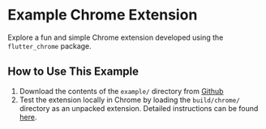 # Example Chrome Extension

Explore a fun and simple Chrome extension developed using the `flutter_chrome` package.

## How to Use This Example

1. Download the contents of the `example/` directory from [Github](https://github.com/monkey-make-banana/flutter_chrome/tree/main/example)
2. Test the extension locally in Chrome by loading the `build/chrome/` directory as an unpacked extension. Detailed instructions can be found [here](https://developer.chrome.com/docs/extensions/mv3/getstarted/development-basics/#load-unpacked).

